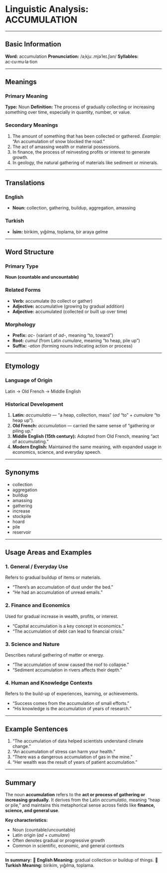 # Linguistic Analysis: ACCUMULATION

---

## Basic Information

**Word:** accumulation
**Pronunciation:** /əˌkjuː.mjəˈleɪ.ʃən/
**Syllables:** ac·cu·mu·la·tion

---

## Meanings

### Primary Meaning

**Type:** Noun
**Definition:** The process of gradually collecting or increasing something over time, especially in quantity, number, or value.

### Secondary Meanings

1. The amount of something that has been collected or gathered.
   _Example:_ “An accumulation of snow blocked the road.”
2. The act of amassing wealth or material possessions.
3. In finance, the process of reinvesting profits or interest to generate growth.
4. In geology, the natural gathering of materials like sediment or minerals.

---

## Translations

### English

- **Noun:** collection, gathering, buildup, aggregation, amassing

### Turkish

- **İsim:** birikim, yığılma, toplama, bir araya gelme

---

## Word Structure

### Primary Type

**Noun (countable and uncountable)**

### Related Forms

- **Verb:** accumulate (to collect or gather)
- **Adjective:** accumulative (growing by gradual addition)
- **Adjective:** accumulated (collected or built up over time)

### Morphology

- **Prefix:** _ac-_ (variant of _ad-_, meaning “to, toward”)
- **Root:** _cumul_ (from Latin _cumulare_, meaning “to heap, pile up”)
- **Suffix:** _-ation_ (forming nouns indicating action or process)

---

## Etymology

### Language of Origin

Latin → Old French → Middle English

### Historical Development

1. **Latin:** _accumulatio_ — “a heap, collection, mass” (_ad_ “to” + _cumulare_ “to heap up”).
2. **Old French:** _accumulation_ — carried the same sense of “gathering or piling up.”
3. **Middle English (15th century):** Adopted from Old French, meaning “act of accumulating.”
4. **Modern English:** Maintained the same meaning, with expanded usage in economics, science, and everyday speech.

---

## Synonyms

- collection
- aggregation
- buildup
- amassing
- gathering
- increase
- stockpile
- hoard
- pile
- reservoir

---

## Usage Areas and Examples

### 1. **General / Everyday Use**

Refers to gradual buildup of items or materials.

- “There’s an accumulation of dust under the bed.”
- “He had an accumulation of unread emails.”

### 2. **Finance and Economics**

Used for gradual increase in wealth, profits, or interest.

- “Capital accumulation is a key concept in economics.”
- “The accumulation of debt can lead to financial crisis.”

### 3. **Science and Nature**

Describes natural gathering of matter or energy.

- “The accumulation of snow caused the roof to collapse.”
- “Sediment accumulation in rivers affects their depth.”

### 4. **Human and Knowledge Contexts**

Refers to the build-up of experiences, learning, or achievements.

- “Success comes from the accumulation of small efforts.”
- “His knowledge is the accumulation of years of research.”

---

## Example Sentences

1. “The accumulation of data helped scientists understand climate change.”
2. “An accumulation of stress can harm your health.”
3. “There was a dangerous accumulation of gas in the mine.”
4. “Her wealth was the result of years of patient accumulation.”

---

## Summary

The noun **accumulation** refers to the **act or process of gathering or increasing gradually**. It derives from the Latin _accumulatio_, meaning “heap or pile,” and maintains this metaphorical sense across fields like **finance, science, and general use**.

**Key characteristics:**

- Noun (countable/uncountable)
- Latin origin (_ad_ + _cumulare_)
- Often denotes gradual or progressive growth
- Common in scientific, economic, and general contexts

---

**In summary:**
🔹 **English Meaning:** gradual collection or buildup of things.
🔹 **Turkish Meaning:** birikim, yığılma, toplama.
